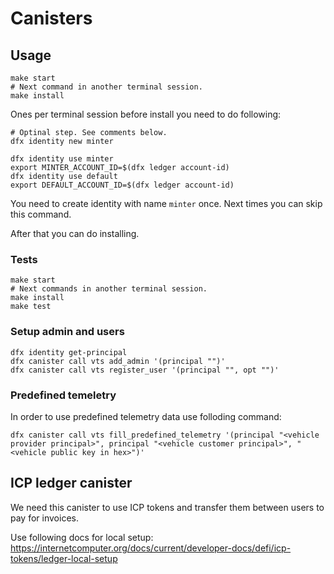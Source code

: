 # Canisters

## Usage

```shell
make start
# Next command in another terminal session.
make install
```

Ones per terminal session before install you need to do following:

```shell
# Optinal step. See comments below.
dfx identity new minter

dfx identity use minter
export MINTER_ACCOUNT_ID=$(dfx ledger account-id)
dfx identity use default
export DEFAULT_ACCOUNT_ID=$(dfx ledger account-id)
```

You need to create identity with name `minter` once. Next times you can skip this command.

After that you can do installing.

### Tests

```shell
make start
# Next commands in another terminal session.
make install
make test
```

### Setup admin and users

```shell
dfx identity get-principal
dfx canister call vts add_admin '(principal "")'
dfx canister call vts register_user '(principal "", opt "")'
```

### Predefined temeletry

In order to use predefined telemetry data use folloding command:

```shell
dfx canister call vts fill_predefined_telemetry '(principal "<vehicle provider principal>", principal "<vehicle customer principal>", "<vehicle public key in hex>")'
```

## ICP ledger canister

We need this canister to use ICP tokens and transfer them between users to pay for invoices.

Use following docs for local setup: https://internetcomputer.org/docs/current/developer-docs/defi/icp-tokens/ledger-local-setup
